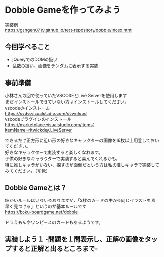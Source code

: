 # Dobble Gameを作ってみよう
実装例  
https://gengen0719.github.io/test-repository/dobble/index.html

## 今回学べること
- jQueryでのDOMの扱い
- 乱数の扱い、画像をランダムに表示する実装

## 事前準備
小林さんの回で使っていたVSCODEとLive Serverを使用します  
まだインストールできていない方はインストールしてください。  
vscodeのインストール  
https://code.visualstudio.com/download  
vscodeプラグインのインストール  
https://marketplace.visualstudio.com/items?itemName=ritwickdey.LiveServer  
  
できるだけ正方形に近い形の好きなキャラクターの画像を16枚以上用意しておいてください。  
好きなキャラクターで実装すると楽しくなれます。  
子供の好きなキャラクターで実装すると喜んでくれるかも。  
特に推しキャラがいない、探すのが面倒だという方は私の推しキャラで実装してみてください。（布教）  

## Dobble Gameとは？
細かいルールはいろいろありますが、「2枚のカードの中から同じイラストを素早く見つける」というのが基本ルールです  
https://boku-boardgame.net/dobble
  
ドラえもんやワンピースのカードもあるようです。  

## 実装しよう１ -問題を１問表示し、正解の画像をタップすると正解と出るところまで-

